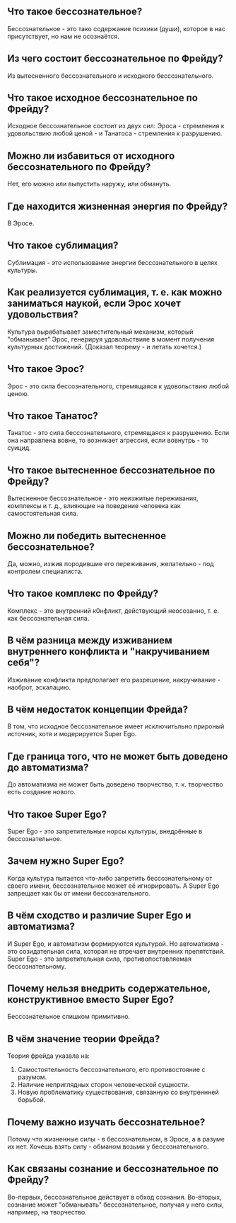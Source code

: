 ## Что такое бессознательное?
Бессознательное - это тако содержание психики (души), которое в нас присутствует, но нам не осознаётся.

## Из чего состоит бессознательное по Фрейду?
Из вытесненного бессознательного и исходного бессознательного.

## Что такое исходное бессознательное по Фрейду?
Исходное бессознательное состоит из двух сил: Эроса -  стремления к удовольствию любой ценой - и Танатоса - стремления к разрушению.

## Можно ли избавиться от исходного бессознательного по Фрейду?
Нет, его можно или выпустить наружу, или обмануть.

## Где находится жизненная энергия по Фрейду?
В Эросе.

## Что такое сублимация?
Сублимация - это использование энергии бессознательного в целях культуры.

## Как реализуется сублимация, т. е. как можно заниматься наукой, если Эрос хочет удовольствия?
Культура вырабатывает заместительный механизм, который "обманывает" Эрос, генерируя удовольствияе в момент получения культурных достижений.
(Доказал теорему - и летать хочется.)

## Что такое Эрос?
Эрос - это сила бессознательного, стремящаяся к удовольствию любой ценою.

## Что такое Танатос?
Танатос - это сила бессознательного, стремящаяся к разрушению.
Если она направлена вовне, то возникает агрессия, если вовнутрь - то суицид.

## Что такое вытесненное бессознательное по Фрейду?
Вытесненное бессознательное - это неизжитые переживания, комплексы и т. д., влияющие на поведение человека как самостоятельная сила.

## Можно ли победить вытесненное бессознательное?
Да, можно, изжив породившие его переживания, желательно - под контролем специалиста.

## Что такое комплекс по Фрейду?
Комплекс - это внутренний к0нфликт, действующий неосозанно, т. е. как бессознательная сила.

## В чём разница между изживанием внутреннего конфликта и "накручиванием себя"?
Изживание конфликта предполагает его разрешение, накручивание - наоброт, эскалацию.

## В чём недостаток концепции Фрейда?
В том, что исходное бессознательное имеет исключитьльно прироный источник, хотя и модерируется Super Ego.

## Где граница того, что не может быть доведено до автоматизма?
До автоматизма не может быть доведено творчество, т. к. творчество есть создание нового.

## Что такое Super Ego?
Super Ego - это запретительные норсы культуры, внедрённые в бессознательное.

## Зачем нужно Super Ego?
Когда культура пытается что-либо запретить бессознательному от своего имени, бессознательное может её игнорировать.
А Super Ego запрещает как бы от имени бессознательного.

## В чём сходство и различие Super Ego и автоматизма?
И Super Ego, и автоматизм формируются культурой.
Но автоматизма - это созидательная сила, которая не втречает внутренних препятствий.
Super Ego - это запретительная сила, противопоставляемая бессознательному.

## Почему нельзя внедрить содержательное, конструктивное вместо Super Ego?
Бессознательное слишком примитивно.

## В чём значение теории Фрейда?
Теория фрейда указала на:
1. Самостоятельность бессознательного, его противостояние с разумом.
2. Наличие неприглядных сторон человеческой сущности.
3. Новую проблематику существования, связанную со внутреннней борьбой.

## Почему важно изучать бессознательное?
Потому что жизненные силы - в бессознательном, в Эросе, а в разуме их нет.
Хочешь взять силу - обманом возьми у бессознательного.

## Как связаны сознание и бессознательное по Фрейду?
Во-первых, бессознательное действует в обход сознания.
Во-вторых, сознание может "обманывать" бессознательное, получая у него силы, например, на творчество.
